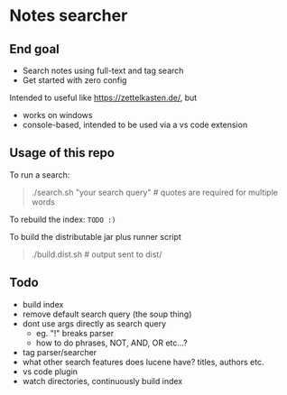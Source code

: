 # Notes searcher

## End goal

- Search notes using full-text and tag search
- Get started with zero config

Intended to useful like https://zettelkasten.de/, but

- works on windows
- console-based, intended to be used via a vs code extension


## Usage of this repo

To run a search:

> ./search.sh "your search query"  # quotes are required for multiple words

To rebuild the index: `TODO :)`

To build the distributable jar plus runner script

> ./build.dist.sh  # output sent to dist/


## Todo

- build index
- remove default search query (the soup thing)
- dont use args directly as search query
    - eg. "!" breaks parser
    - how to do phrases, NOT, AND, OR etc...?
- tag parser/searcher
- what other search features does lucene have? titles, authors etc.
- vs code plugin
- watch directories, continuously build index
